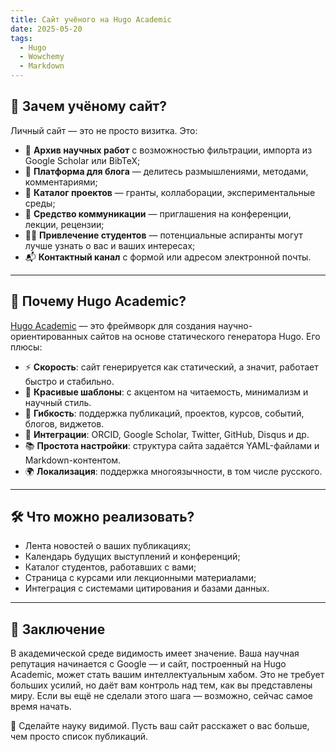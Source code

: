 ```yaml
---
title: Сайт учёного на Hugo Academic
date: 2025-05-20
tags:
  - Hugo
  - Wowchemy
  - Markdown
---
```


## 🧠 Зачем учёному сайт?

Личный сайт — это не просто визитка. Это:

- 📄 **Архив научных работ** с возможностью фильтрации, импорта из Google Scholar или BibTeX;
- 📢 **Платформа для блога** — делитесь размышлениями, методами, комментариями;
- 🧩 **Каталог проектов** — гранты, коллаборации, экспериментальные среды;
- 🧭 **Средство коммуникации** — приглашения на конференции, лекции, рецензии;
- 🧑‍🎓 **Привлечение студентов** — потенциальные аспиранты могут лучше узнать о вас и ваших интересах;
- 📬 **Контактный канал** с формой или адресом электронной почты.

---

## 🚀 Почему Hugo Academic?

[Hugo Academic](https://wowchemy.com) — это фреймворк для создания научно-ориентированных сайтов на основе статического генератора Hugo. Его плюсы:

- ⚡ **Скорость**: сайт генерируется как статический, а значит, работает быстро и стабильно.
- 🎨 **Красивые шаблоны**: с акцентом на читаемость, минимализм и научный стиль.
- 🔧 **Гибкость**: поддержка публикаций, проектов, курсов, событий, блогов, виджетов.
- 🔗 **Интеграции**: ORCID, Google Scholar, Twitter, GitHub, Disqus и др.
- 📚 **Простота настройки**: структура сайта задаётся YAML-файлами и Markdown-контентом.
- 🌍 **Локализация**: поддержка многоязычности, в том числе русского.

---

## 🛠 Что можно реализовать?

- Лента новостей о ваших публикациях;
- Календарь будущих выступлений и конференций;
- Каталог студентов, работавших с вами;
- Страница с курсами или лекционными материалами;
- Интеграция с системами цитирования и базами данных.

---

## 📌 Заключение

В академической среде видимость имеет значение. Ваша научная репутация начинается с Google — и сайт, построенный на Hugo Academic, может стать вашим интеллектуальным хабом. Это не требует больших усилий, но даёт вам контроль над тем, как вы представлены миру. Если вы ещё не сделали этого шага — возможно, сейчас самое время начать.

🧪 Сделайте науку видимой. Пусть ваш сайт расскажет о вас больше, чем просто список публикаций.
